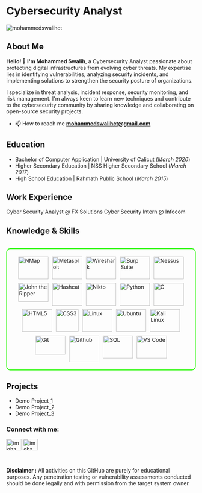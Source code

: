 # Cybersecurity Analyst

<img src="https://komarev.com/ghpvc/?username=mohammedswalihct&label=Profile%20views&color=0e75b6&style=flat" alt="mohammedswalihct" />

## About Me

**Hello! 👋 I'm Mohammed Swalih**, a Cybersecurity Analyst passionate about protecting digital infrastructures from evolving cyber threats. My expertise lies in identifying vulnerabilities, analyzing security incidents, and implementing solutions to strengthen the security posture of organizations.

I specialize in threat analysis, incident response, security monitoring, and risk management. I'm always keen to learn new techniques and contribute to the cybersecurity community by sharing knowledge and collaborating on open-source security projects.

- 📫 How to reach me **mohammedswalihct@gmail.com**

## Education
- Bachelor of Computer Application | University of Calicut (_March 2020_)
- Higher Secondary Education | NSS Higher Secondary School (_March 2017_)
- High School Education | Rahmath Public School (_March 2015_)

## Work Experience
Cyber Security Analyst @ FX Solutions
Cyber Security Intern @ Infocom

<h2 id="knowledge_skills" align=''> Knowledge & Skills </h2>
<br>
<div style="border: 2px solid #22F700; border-radius: 10px; padding: 20px; margin-bottom: 20px;">
<div align="left" style="display: flex; flex-wrap: wrap; justify-content: center; gap: 10px;">
      
<img src="https://github.com/mohammedswalihct/mohammedswalihct/blob/c44c85bf2ece10d4f57993415806482a3c3b7b40/Image/logo/NMap.png" alt="NMap" width="80" height="60" />

<img src="https://github.com/mohammedswalihct/mohammedswalihct/blob/12cdf0834d06a631e9a1118076aade30d0ffd6fa/Image/logo/Metasploit.png" alt="Metasploit" width="80" height="60"/>

<img src="https://github.com/mohammedswalihct/mohammedswalihct/blob/a1d5df2471e861be6810069bf15550bd3b2e336c/Image/logo/WireShark.png" alt="Wireshark" width="80" height="60"/>

<img src="https://github.com/mohammedswalihct/mohammedswalihct/blob/11b4950f92661590206eb828966f9db6113e7b12/Image/logo/BurpSuit.png" alt="Burp Suite" width="80" height="60"/>

<img src="https://github.com/mohammedswalihct/mohammedswalihct/blob/97a782b3d6c9a03ac7b95b9e08ae8ff111629d72/Image/logo/Nessus.png" alt="Nessus" width="80" height="60"/>

<img src="https://github.com/mohammedswalihct/mohammedswalihct/blob/a951e69bb2b7a53b529092fff037019933ea7fb8/Image/logo/JohnRipper.png" alt="John the Ripper" width="80" height="50"/>

<img src="https://github.com/mohammedswalihct/mohammedswalihct/blob/5a8b2d1cfe486263fc9141f5078234a60b61625e/Image/logo/HashCat.png" alt="Hashcat" width="80" height="60"/>

<img src="https://github.com/mohammedswalihct/mohammedswalihct/blob/1b6396497fd4d45b22301748ea5f0f7385b3c91d/Image/logo/Nikto.png" alt="Nikto" width="80" height="60"/>
      
<img src="https://github.com/mohammedswalihct/mohammedswalihct/blob/fc594c7ffd497308406d66280138b3a65f4d7ec8/Image/logo/Python.png" alt="Python" width="80" height="60"/>

<img src="https://github.com/mohammedswalihct/mohammedswalihct/blob/c44c85bf2ece10d4f57993415806482a3c3b7b40/Image/logo/C.png" alt="C" width="80" height="60"/>

<img src="https://github.com/mohammedswalihct/mohammedswalihct/blob/c44c85bf2ece10d4f57993415806482a3c3b7b40/Image/logo/HTML5.png" alt="HTML5" width="80" height="60"/>

<img src="https://github.com/mohammedswalihct/mohammedswalihct/blob/c44c85bf2ece10d4f57993415806482a3c3b7b40/Image/logo/CSS3.png" alt="CSS3" width="60" height="60"/>

<img src="https://github.com/mohammedswalihct/mohammedswalihct/blob/c44c85bf2ece10d4f57993415806482a3c3b7b40/Image/logo/Linux.png" alt="Linux" width="80" height="60"/>

<img src="https://github.com/mohammedswalihct/mohammedswalihct/blob/c44c85bf2ece10d4f57993415806482a3c3b7b40/Image/logo/Ubuntu.png" alt="Ubuntu" width="80" height="60"/>

<img src="https://github.com/mohammedswalihct/mohammedswalihct/blob/c44c85bf2ece10d4f57993415806482a3c3b7b40/Image/logo/KaliLinux.png" alt="Kali Linux" width="80" height="60"/>

<img src="https://github.com/mohammedswalihct/mohammedswalihct/blob/c44c85bf2ece10d4f57993415806482a3c3b7b40/Image/logo/Git.png" alt="Git" width="80" height="50"/>

<img src="https://github.com/mohammedswalihct/mohammedswalihct/blob/c44c85bf2ece10d4f57993415806482a3c3b7b40/Image/logo/GitHub.png" alt="Github" width="80" height="70"/>

<img src="https://github.com/mohammedswalihct/mohammedswalihct/blob/01dc2f2577860d23cbe3d88e2038ee90680725a7/Image/logo/SQL.png" alt="SQL" width="80" height="60"/>

<img src="https://github.com/mohammedswalihct/mohammedswalihct/blob/c44c85bf2ece10d4f57993415806482a3c3b7b40/Image/logo/VSCode.png" alt="VS Code" width="80" height="60"/>

</div>
</div>


## Projects
- Demo Project_1
- Demo Project_2
- Demo Project_3

<h3 align="left">Connect with me:</h3>
<p align="left">
<a href="https://linkedin.com/in/imohammedswalih" target="blank"><img align="center" src="https://raw.githubusercontent.com/rahuldkjain/github-profile-readme-generator/master/src/images/icons/Social/linked-in-alt.svg" alt="imohammedswalih" height="30" width="40" /></a>
<a href="https://twitter.com/imohammedswalih" target="blank"><img align="center" src="https://raw.githubusercontent.com/rahuldkjain/github-profile-readme-generator/master/src/images/icons/Social/twitter.svg" alt="imohammedswalih" height="30" width="40" /></a>
</p>
<br>

**Disclaimer :** All activities on this GitHub are purely for educational purposes. Any penetration testing or vulnerability assessments conducted should be done legally and with permission from the target system owner.
